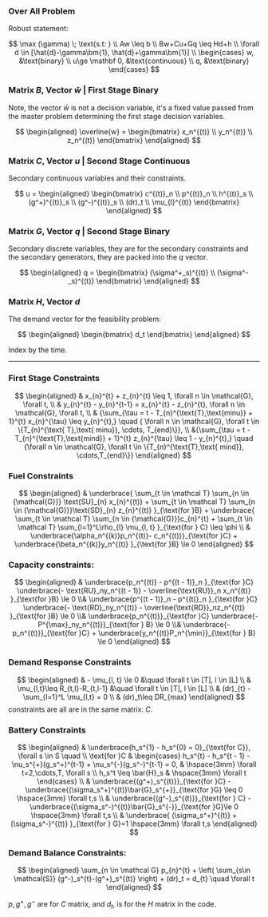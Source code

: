 ### **Over All Problem**

Robust statement: 

$$
\max (\gamma) \; \text{s.t: }
\\
Aw \leq b
\\
Bw+Cu+Gq \leq Hd+h
\\
\forall d \in [\hat{d}-\gamma\bm{1}, \hat{d}+\gamma\bm{1}]
\\
\begin{cases}
    w, &\text{binary}
    \\
    u\ge \mathbf 0, &\text{continuous}
    \\
    q, &\text{binary}
\end{cases}
$$


### **Matrix $B$, Vector $\bar{w}$ | First Stage Binary**
Note, the vector $\bar{w}$ is not a decision variable, it's a fixed value passed from the master problem determining the first stage decision variables. 

$$
\begin{aligned}
    \overline{w} = \begin{bmatrix}
        x_n^{(t)} 
        \\
        y_n^{(t)}
        \\
        z_n^{(t)}
    \end{bmatrix}
\end{aligned}
$$


### **Matrix $C$, Vector $u$ | Second Stage Continuous**

Secondary continuous variables and their constraints. 

$$
u = 
\begin{aligned}
    \begin{bmatrix}
        c^{(t)}_n
        \\
        p^{(t)}_n
        \\
        h^{(t)}_s
        \\
        (g^+)^{(t)}_s
        \\
        (g^-)^{(t)}_s
        \\
        (dr)_t
        \\
        \mu_{l}^{(t)}
    \end{bmatrix}
\end{aligned}
$$


### **Matrix $G$, Vector $q$ | Second Stage Binary**

Secondary discrete variables, they are for the secondary constraints and the secondary generators, they are packed into the $q$ vector. 

$$
\begin{aligned}
    q = 
    \begin{bmatrix}
        (\sigma^+_s)^{(t)}
        \\
        (\sigma^-_s)^{(t)}
    \end{bmatrix}
\end{aligned}
$$


### **Matrix $H$, Vector $d$**

The demand vector for the feasibility problem: 

$$
\begin{aligned}
    \begin{bmatrix}
        d_t
    \end{bmatrix}
\end{aligned}
$$

Index by the time. 


--- 
### **First Stage Constraints**

$$
\begin{aligned}
    & x_{n}^{t} + z_{n}^{t} \leq 1, \forall n \in \mathcal{G}, \forall t,
    \\
    & y_{n}^{t} - y_{n}^{t-1} = x_{n}^{t} - z_{n}^{t},
    \forall n \in \mathcal{G}, \forall t, 
    \\
    & {\sum_{\tau = t - T_{n}^{\text{T},\text{minu}} + 1}^{t} x_{n}^{\tau} \leq y_{n}^{t},}
    \quad 
    { \forall n \in \mathcal{G}, \forall t \in \{T_{n}^{\text{ T},\text{ minu}}, \cdots, T_{end}\}}, \\
    &{\sum_{\tau = t - T_{n}^{\text{T},\text{mind}} + 1}^{t} z_{n}^{\tau} \leq 1 - y_{n}^{t},} 
    \quad 
    {\forall n \in \mathcal{G}, \forall t \in \{T_{n}^{\text{T},\text{ mind}}, \cdots,T_{end}\}}
\end{aligned}
$$


### **Fuel Constraints**


$$
\begin{aligned}
    & 
    \underbrace{
        \sum_{t \in \mathcal T} 
        \sum_{n \in {\mathcal{G}}}
        \text{SU}_{n} x_{n}^{(t)} 
        + 
        \sum_{t \in \mathcal T} 
        \sum_{n \in {\mathcal{G}}}\text{SD}_{n} z_{n}^{(t)} 
    }_{\text{for }B}
    + 
    \underbrace{
        \sum_{t \in \mathcal T} 
        \sum_{n \in {\mathcal{G}}}c_{n}^{t}
        +
        \sum_{t \in \mathcal T} 
        \sum_{l=1}^L\rho_{l} \mu_{l, t}
    }_{\text{for }   C}
    \leq  \phi
    \\
    & 
    \underbrace{\alpha_n^{(k)}p_n^{(t)}- c_n^{(t)}}_{\text{for }C}
    + 
    \underbrace{\beta_n^{(k)}y_n^{(t)} }_{\text{for }B}
    \le 0
\end{aligned}
$$


### **Capacity constraints:** 
$$
\begin{aligned}
    &
    \underbrace{p_n^{(t)} - p^{(t - 1)}_n }_{\text{for }C}
    \underbrace{- \text{RU}_ny_n^{(t - 1)}
    - \overline{\text{RU}}_n x_n^{(t)} }_{\text{for }B}
    \le 0
    \\&
    \underbrace{p^{(t - 1)}_n - p^{(t)}_n }_{\text{for }C}
    \underbrace{- \text{RD}_ny_n^{(t)} -
    \overline{\text{RD}}_nz_n^{(t)} }_{\text{for }B}
    \le 0
    \\&
    \underbrace{p_n^{(t)}}_{\text{for }C}
    \underbrace{- P^{\max}_ny_n^{(t)}}_{\text{for } B} \le 0
    \\&
    \underbrace{- p_n^{(t)}}_{\text{for }C} 
    + \underbrace{y_n^{(t)}P_n^{\min}}_{\text{for } B} \le 0
\end{aligned}
$$


### **Demand Response Constraints**

$$
\begin{aligned}
    & 
    - \mu_{l, t} \le 0 &\quad \forall t \in [T], l \in [L]
    \\
    &
    \mu_{l,t}\leq R_{t,l}-R_{t,l-1} &\quad \forall t \in [T], l \in [L]
    \\
    &
    (dr)_{t} - \sum_{l=1}^L \mu_{l,t} = 0
    \\
    & 
    (dr)_t\leq DR_{max}
\end{aligned}
$$
constraints are all are in the same matrix: $C$. 


### **Battery Constraints**

$$
\begin{aligned}
    & 
    \underbrace{h_s^{1} - h_s^{0} = 0}_{\text{for C}}, \forall s \in S \quad 
    \\
    \text{for }C
    & 
    \begin{cases}
        h_s^{t} - h_s^{t - 1} - \nu_s^{+}(g_s^+)^{t-1} + \nu_s^{-}(g_s^-)^{t-1} = 0, 
        & 
        \hspace{3mm} 
        \forall t=2,\cdots,T, \forall s 
        \\
        h_s^t \leq \bar{H}_s & \hspace{3mm} \forall t 
    \end{cases}
    \\
    & 
    \underbrace{(g^+)_s^{(t)}}_{\text{for }C}
    -
    \underbrace{(\sigma_s^+)^{(t)}\bar{G}_s^{+}}_{\text{for }G}
    \leq 0  
    \hspace{3mm} \forall t,s
    \\
    & \underbrace{(g^-)_s^{(t)}}_{\text{for } C}
    -
    \underbrace{(\sigma_s^-)^{(t)}\bar{G}_s^{-}}_{\text{for }G}\le 0 \hspace{3mm} \forall t,s
    \\
    &
    \underbrace{
        (\sigma_s^+)^{(t)} +
        (\sigma_s^-)^{(t)}
    }_{\text{for } G}=1 \hspace{3mm} \forall t,s
\end{aligned}
$$

### **Demand Balance Constraints**: 

$$
\begin{aligned}
    \sum_{n \in \mathcal G}
    p_{n}^{t} 
    +
    \left(
    \sum_{s\in \mathcal{S}}
        (g^-)_s^{t}-(g^+)_s^{(t)}
    \right)
    +
    (dr)_t
    =
    d_{t}
    \quad \forall t
\end{aligned}
$$

$p, g^+, g^-$ are for $C$ matrix, and $d_t$, is for the $H$ matrix in the code. 
